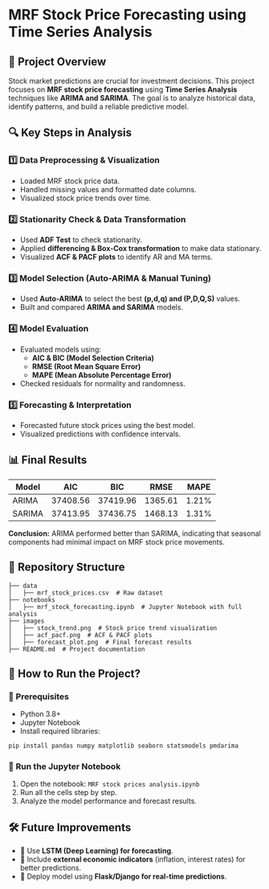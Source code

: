# **MRF Stock Price Forecasting using Time Series Analysis**

## **📌 Project Overview**
Stock market predictions are crucial for investment decisions. This project focuses on **MRF stock price forecasting** using **Time Series Analysis** techniques like **ARIMA and SARIMA**. The goal is to analyze historical data, identify patterns, and build a reliable predictive model.

## **🔍 Key Steps in Analysis**
### **1️⃣ Data Preprocessing & Visualization**
- Loaded MRF stock price data.
- Handled missing values and formatted date columns.
- Visualized stock price trends over time.

### **2️⃣ Stationarity Check & Data Transformation**
- Used **ADF Test** to check stationarity.
- Applied **differencing & Box-Cox transformation** to make data stationary.
- Visualized **ACF & PACF plots** to identify AR and MA terms.

### **3️⃣ Model Selection (Auto-ARIMA & Manual Tuning)**
- Used **Auto-ARIMA** to select the best **(p,d,q) and (P,D,Q,S)** values.
- Built and compared **ARIMA and SARIMA** models.

### **4️⃣ Model Evaluation**
- Evaluated models using:
  - **AIC & BIC (Model Selection Criteria)**
  - **RMSE (Root Mean Square Error)**
  - **MAPE (Mean Absolute Percentage Error)**
- Checked residuals for normality and randomness.

### **5️⃣ Forecasting & Interpretation**
- Forecasted future stock prices using the best model.
- Visualized predictions with confidence intervals.

## **📊 Final Results**
| Model  | AIC | BIC | RMSE | MAPE |
|--------|------------|------------|------------|------------|
| ARIMA  | 37408.56   | 37419.96   | 1365.61    | 1.21%      |
| SARIMA | 37413.95   | 37436.75   | 1468.13    | 1.31%      |

**Conclusion:** ARIMA performed better than SARIMA, indicating that seasonal components had minimal impact on MRF stock price movements.

## **📂 Repository Structure**
```
├── data
│   ├── mrf_stock_prices.csv  # Raw dataset
├── notebooks
│   ├── mrf_stock_forecasting.ipynb  # Jupyter Notebook with full analysis
├── images
│   ├── stock_trend.png  # Stock price trend visualization
│   ├── acf_pacf.png  # ACF & PACF plots
│   ├── forecast_plot.png  # Final forecast results
├── README.md  # Project documentation
```

## **🔧 How to Run the Project?**
### **📌 Prerequisites**
- Python 3.8+
- Jupyter Notebook
- Install required libraries:

```bash
pip install pandas numpy matplotlib seaborn statsmodels pmdarima
```

### **📌 Run the Jupyter Notebook**
1. Open the notebook: `MRF stock prices analysis.ipynb`
2. Run all the cells step by step.
3. Analyze the model performance and forecast results.

## **🛠️ Future Improvements**
- 📌 Use **LSTM (Deep Learning) for forecasting**.
- 📌 Include **external economic indicators** (inflation, interest rates) for better predictions.
- 📌 Deploy model using **Flask/Django for real-time predictions**.



